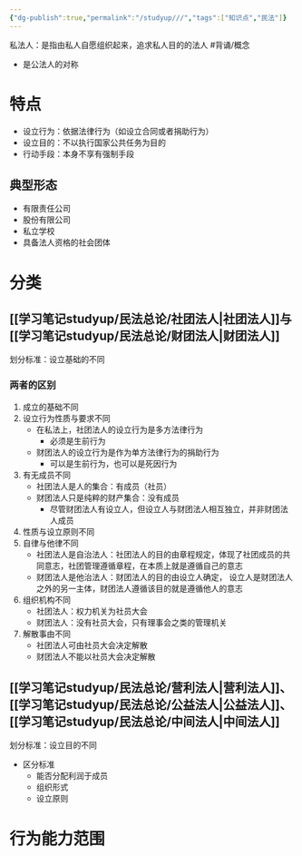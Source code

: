 ```yaml
---
{"dg-publish":true,"permalink":"/studyup///","tags":["知识点","民法"]}
---
```


私法人：是指由私人自愿组织起来，追求私人目的的法人 #背诵/概念 
- 是公法人的对称
# 特点
- 设立行为：依据法律行为（如设立合同或者捐助行为）
- 设立目的：不以执行国家公共任务为目的
- 行动手段：本身不享有强制手段 
## 典型形态
- 有限责任公司
- 股份有限公司
- 私立学校
- 具备法人资格的社会团体 
# 分类
## [[学习笔记studyup/民法总论/社团法人\|社团法人]]与[[学习笔记studyup/民法总论/财团法人\|财团法人]]
划分标准：设立基础的不同
### 两者的区别
1. 成立的基础不同
2. 设立行为性质与要求不同
	- 在私法上，社团法人的设立行为是多方法律行为
		- 必须是生前行为
	- 财团法人的设立行为是作为单方法律行为的捐助行为
		- 可以是生前行为，也可以是死因行为
3. 有无成员不同
	- 社团法人是人的集合：有成员（社员）
	- 财团法人只是纯粹的财产集合：没有成员
		- 尽管财团法人有设立人，但设立人与财团法人相互独立，并非财团法人成员 
4. 性质与设立原则不同 
5. 自律与他律不同
	- 社团法人是自治法人：社团法人的目的由章程规定，体现了社团成员的共同意志，社团管理遵循章程，在本质上就是遵循自己的意志
	- 财团法人是他治法人：财团法人的目的由设立人确定， 设立人是财团法人之外的另一主体，财团法人遵循该目的就是遵循他人的意志
6. 组织机构不同
	- 社团法人：权力机关为社员大会
	- 财团法人：没有社员大会，只有理事会之类的管理机关 
7. 解散事由不同
	- 社团法人可由社员大会决定解散
	- 财团法人不能以社员大会决定解散
## [[学习笔记studyup/民法总论/营利法人\|营利法人]]、 [[学习笔记studyup/民法总论/公益法人\|公益法人]]、[[学习笔记studyup/民法总论/中间法人\|中间法人]]
划分标准：设立目的不同
- 区分标准
	- 能否分配利润于成员 
	- 组织形式 
	- 设立原则
# 行为能力范围